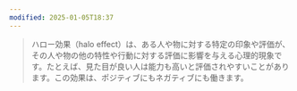 ```yaml
---
modified: 2025-01-05T18:37
---
```

  

> ハロー効果（halo effect）は、ある人や物に対する特定の印象や評価が、その人や物の他の特性や行動に対する評価に影響を与える心理的現象です。たとえば、見た目が良い人は能力も高いと評価されやすいことがあります。この効果は、ポジティブにもネガティブにも働きます。